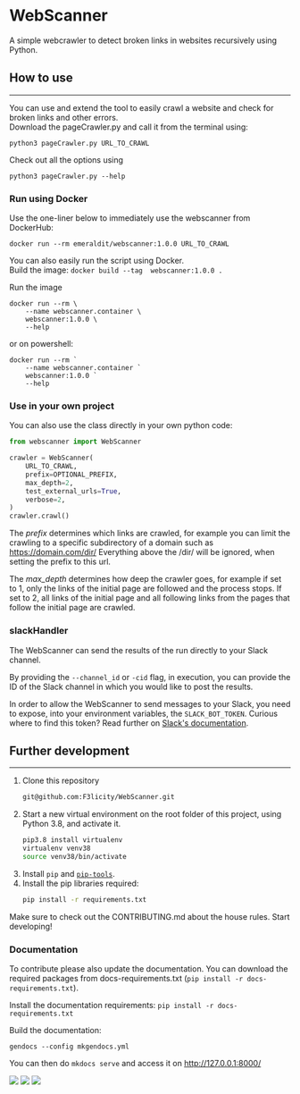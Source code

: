 # WebScanner

A simple webcrawler to detect broken links in websites recursively using Python.

## How to use
--------------
You can use and extend the tool to easily crawl a website and check for broken links and other errors.  
Download the pageCrawler.py and call it from the terminal using:

    python3 pageCrawler.py URL_TO_CRAWL

Check out all the options using

    python3 pageCrawler.py --help

### Run using Docker
Use the one-liner below to immediately use the webscanner from DockerHub:

    docker run --rm emeraldit/webscanner:1.0.0 URL_TO_CRAWL

You can also easily run the script using Docker.  
Build the image: `docker build --tag  webscanner:1.0.0 .`

Run the image

    docker run --rm \
        --name webscanner.container \
        webscanner:1.0.0 \
        --help

or on powershell:

    docker run --rm `
        --name webscanner.container `
        webscanner:1.0.0 `
        --help

### Use in your own project
You can also use the class directly in your own python code:
``` py linenums="1"
from webscanner import WebScanner

crawler = WebScanner(
    URL_TO_CRAWL,
    prefix=OPTIONAL_PREFIX,
    max_depth=2,
    test_external_urls=True,
    verbose=2,
)
crawler.crawl()
```

The *prefix* determines which links are crawled, for example you can limit the crawling to a specific subdirectory of a
domain such as https://domain.com/dir/
Everything above the /dir/ will be ignored, when setting the prefix to this url.

The *max_depth* determines how deep the crawler goes, for example if set to 1, only the links of the initial page are
followed and the process stops. If set to 2, all links of the initial page and all following links from the pages that
follow the initial page are crawled.

### slackHandler

The WebScanner can send the results of the run directly to your Slack channel.

By providing the `--channel_id` or `-cid` flag, in execution, you can provide the ID of the Slack
channel in which you would like to post the results.

In order to allow the WebScanner to send messages to your Slack, you need to expose, into your environment
variables, the `SLACK_BOT_TOKEN`. Curious where to find this token? Read further on
[Slack's documentation](https://slack.com/help/articles/215770388-Create-and-regenerate-API-tokens).


## Further development
--------------
1. Clone this repository
    ```bash
    git@github.com:F3licity/WebScanner.git
    ```
2. Start a new virtual environment on the root folder of this project, using Python 3.8, and activate it.
   ```bash
   pip3.8 install virtualenv
   virtualenv venv38
   source venv38/bin/activate
   ```
3. Install `pip` and [`pip-tools`]((https://github.com/jazzband/pip-tools)).
4. Install the pip libraries required:
   ```bash
   pip install -r requirements.txt
   ```
Make sure to check out the CONTRIBUTING.md about the house rules.
Start developing!

### Documentation
To contribute please also update the documentation.
You can download the required packages from docs-requirements.txt (`pip install -r docs-requirements.txt`).

Install the documentation requirements:
   ```pip install -r docs-requirements.txt```

Build the documentation:

    gendocs --config mkgendocs.yml

You can then do `mkdocs serve` and access it on http://127.0.0.1:8000/


![](https://img.shields.io/badge/dependencies-up%20to%20date-brightgreen.svg)
![](https://img.shields.io/badge/contributions-welcome-orange.svg)
![](https://img.shields.io/badge/license-MIT-blue.svg)